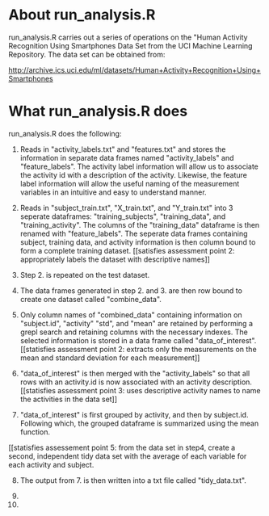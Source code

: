 # About run_analysis.R

run_analysis.R carries out a series of operations on the "Human Activity Recognition
Using Smartphones Data Set from the UCI Machine Learning Repository. The data set can be
obtained from:

http://archive.ics.uci.edu/ml/datasets/Human+Activity+Recognition+Using+Smartphones

# What run_analysis.R does

run_analysis.R does the following:

1. Reads in "activity_labels.txt" and "features.txt" and stores the information in
separate data frames named "activity_labels" and "feature_labels". The activity label
information will allow us to associate the activity id with a description of the activity.
Likewise, the feature label information will allow the useful naming of the measurement
variables in an intuitive and easy to understand manner.

2. Reads in "subject_train.txt", "X_train.txt", and "Y_train.txt" into 3 seperate
dataframes: "training_subjects", "training_data", and "training_activity". The columns of
the "training_data" dataframe is then renamed with "feature_labels". The seperate data
frames containing subject, training data, and activity information is then column bound
to form a complete training dataset.
[[satisfies assessment point 2: appropriately labels the dataset with descriptive names]]

3. Step 2. is repeated on the test dataset.

4. The data frames generated in step 2. and 3. are then row bound to create one dataset called "combine_data".

5. Only column names of "combined_data" containing information on "subject.id", "activity"
"std", and "mean" are retained by performing a grepl search and retaining columns with
the necessary indexes. The selected information is stored in a data frame called
"data_of_interest".
[[statisfies assessment point 2: extracts only the measurements on the mean and
standard deviation for each measurement]]

6. "data_of_interest" is then merged with the "activity_labels" so that all rows with
an activity.id is now associated with an activity description.
[[statisfies assessment point 3: uses descriptive activity names to name the activities
in the data set]]

7. "data_of_interest" is first grouped by activity, and then by subject.id. Following which, the grouped dataframe is summarized using the mean function.

[[statisfies assessement point 5: from the data set in step4, create a second,
independent tidy data set with the average of each variable for each activity and subject.

8. The output from 7. is then written into a txt file called "tidy_data.txt".







6.  



5.
